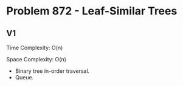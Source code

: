 # Problem 872 - Leaf-Similar Trees

## V1

Time Complexity: O(n)

Space Complexity: O(n)

- Binary tree in-order traversal.
- Queue.

